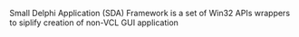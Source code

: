 Small Delphi Application (SDA) Framework is a set of Win32 APIs wrappers to siplify creation of non-VCL GUI application
